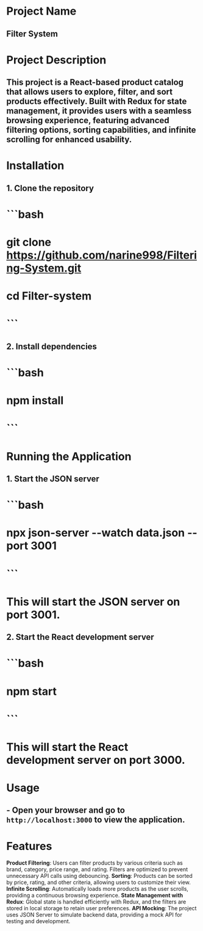 # Project Name

## Filter System

# Project Description

## This project is a React-based product catalog that allows users to explore, filter, and sort products effectively. Built with Redux for state management, it provides users with a seamless browsing experience, featuring advanced filtering options, sorting capabilities, and infinite scrolling for enhanced usability.

# Installation

## 1. Clone the repository

# ```bash

# git clone https://github.com/narine998/Filtering-System.git

# cd Filter-system

# ```

## 2. Install dependencies

# ```bash

# npm install

# ```

# Running the Application

## 1. Start the JSON server

# ```bash

# npx json-server --watch data.json --port 3001

# ```

# This will start the JSON server on port 3001.

## 2. Start the React development server

# ```bash

# npm start

# ```

# This will start the React development server on port 3000.

# Usage

## - Open your browser and go to `http://localhost:3000` to view the application.

# Features

**Product Filtering**: Users can filter products by various criteria such as brand, category, price range, and rating. Filters are optimized to prevent unnecessary API calls using debouncing.
**Sorting**: Products can be sorted by price, rating, and other criteria, allowing users to customize their view.
**Infinite Scrolling**: Automatically loads more products as the user scrolls, providing a continuous browsing experience.
**State Management with Redux**: Global state is handled efficiently with Redux, and the filters are stored in local storage to retain user preferences.
**API Mocking**: The project uses JSON Server to simulate backend data, providing a mock API for testing and development.
